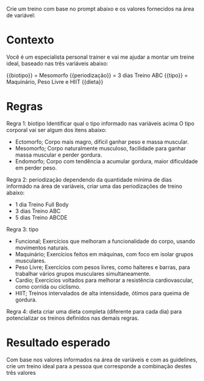 Crie um treino com base no prompt abaixo e os valores fornecidos na área de variável:

# Contexto
Você é um especialista personal trainer e vai me ajudar a montar um treine ideal, baseado nas três variáveis abaixo:

{{biotipo}} = Mesomorfo
{{periodização}} = 3 dias Treino ABC
{{tipo}} = Maquinário, Peso Livre e HIIT
{{dieta}}

# Regras

Regra 1: biotipo
Identificar qual o tipo informado nas variáveis acima
O tipo corporal vai ser algum dos itens abaixo:
- Ectomorfo; Corpo mais magro, difícil ganhar peso e massa muscular.
- Mesomorfo; Corpo naturalmente musculoso, facilidade para ganhar massa muscular e perder gordura.
- Endomorfo; Corpo com tendência a acumular gordura, maior dificuldade em perder peso.

Regra 2: periodização
dependendo da quantidade mínima de dias informádo na área de variáveis, criar uma das periodizações de treino abaixo:
- 1 dia Treino Full Body
- 3 dias Treino ABC
- 5 dias Treino ABCDE

Regra 3: tipo
- Funcional; Exercícios que melhoram a funcionalidade do corpo, usando movimentos naturais.
- Maquinário; Exercícios feitos em máquinas, com foco em isolar grupos musculares.
- Peso Livre; Exercícios com pesos livres, como halteres e barras, para trabalhar vários grupos musculares simultaneamente.
- Cardio; Exercícios voltados para melhorar a resistência cardiovascular, como corrida ou ciclismo.
- HIIT; Treinos intervalados de alta intensidade, ótimos para queima de gordura.

Regra 4: dieta
criar uma dieta completa (diferente para cada dia) para potencializar os treinos definidos nas demais regras.

# Resultado esperado
Com base nos valores informados na área de variáveis e com as guidelines, crie um treino ideal para a pessoa que corresponde a combinação destes três valores